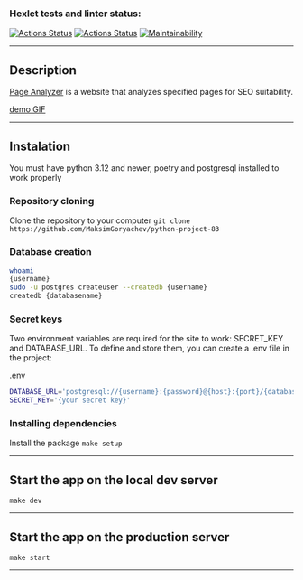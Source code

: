 ### Hexlet tests and linter status:
[![Actions Status](https://github.com/MaksimGoryachev/python-project-83/actions/workflows/hexlet-check.yml/badge.svg)](https://github.com/MaksimGoryachev/python-project-83/actions)
[![Actions Status](https://github.com/MaksimGoryachev/python-project-83/actions/workflows/check.yml/badge.svg)](https://github.com/MaksimGoryachev/python-project-83/actions)
[![Maintainability](https://api.codeclimate.com/v1/badges/7f8ca67d141d78aedc6d/maintainability)](https://codeclimate.com/github/MaksimGoryachev/python-project-83/maintainability)

---
## Description

[Page Analyzer](https://python-project-83-r9xq.onrender.com) is a website that analyzes specified pages for SEO suitability.

[demo GIF](images/demo_page_analyzer.gif)

---
## Instalation

You must have python 3.12 and newer, poetry and postgresql installed to work properly

### Repository cloning
Clone the repository to your computer `git clone https://github.com/MaksimGoryachev/python-project-83`

### Database creation
```sh
whoami
{username}
sudo -u postgres createuser --createdb {username} 
createdb {databasename}
```
### Secret keys
Two environment variables are required for the site to work: SECRET_KEY and DATABASE_URL. To define and store them, you can create a .env file in the project:

.env
```sh
DATABASE_URL='postgresql://{username}:{password}@{host}:{port}/{databasename}'
SECRET_KEY='{your secret key}'
```
### Installing dependencies
Install the package `make setup`

---

## Start the app on the local dev server
`make dev`

---
## Start the app on the production server
`make start`

---